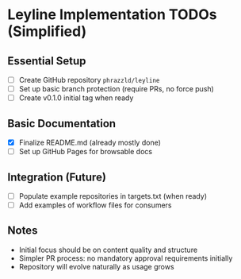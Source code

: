 # Leyline Implementation TODOs (Simplified)

## Essential Setup
- [ ] Create GitHub repository `phrazzld/leyline`
- [ ] Set up basic branch protection (require PRs, no force push)
- [ ] Create v0.1.0 initial tag when ready

## Basic Documentation
- [x] Finalize README.md (already mostly done)
- [ ] Set up GitHub Pages for browsable docs

## Integration (Future)
- [ ] Populate example repositories in targets.txt (when ready)
- [ ] Add examples of workflow files for consumers

## Notes
* Initial focus should be on content quality and structure
* Simpler PR process: no mandatory approval requirements initially
* Repository will evolve naturally as usage grows
